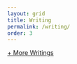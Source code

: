 ```yaml
---
layout: grid
title: Writing
permalink: /writing/
order: 3
---
```

<style>
    .link:hover p { color: #0099ff;
                  display:block; }
    
  </style>

<div class="post-preview link">
    <a class="works__link" href="{{ 'https://scholar.google.co.in/citations?user=0uXMVnwAAAAJ&hl=en' }}">+ More
        Writings</a>
</div>